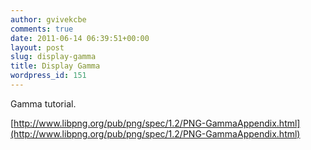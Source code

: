 ```yaml
---
author: gvivekcbe
comments: true
date: 2011-06-14 06:39:51+00:00
layout: post
slug: display-gamma
title: Display Gamma
wordpress_id: 151
---
```


Gamma tutorial.

[http://www.libpng.org/pub/png/spec/1.2/PNG-GammaAppendix.html](http://www.libpng.org/pub/png/spec/1.2/PNG-GammaAppendix.html)

